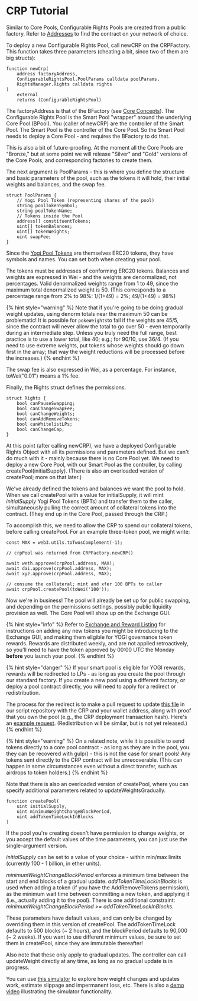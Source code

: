 # CRP Tutorial

Similar to Core Pools, Configurable Rights Pools are created from a public factory. Refer to [Addresses](../smart-contracts/addresses.md) to find the contract on your network of choice.

To deploy a new Configurable Rights Pool, call newCRP on the CRPFactory. This function takes three parameters \(cheating a bit, since two of them are big structs\):

```text
function newCrp(
    address factoryAddress,
    ConfigurableRightsPool.PoolParams calldata poolParams,
    RightsManager.Rights calldata rights
)
    external
    returns (ConfigurableRightsPool)
```

The factoryAddress is that of the BFactory \(see [Core Concepts](../protocol/concepts.md)\). The Configurable Rights Pool is the Smart Pool "wrapper" around the underlying Core Pool \(BPool\). You \(caller of newCRP\) are the controller of the Smart Pool. The Smart Pool is the controller of the Core Pool. So the Smart Pool needs to deploy a Core Pool - and requires the BFactory to do that.

This is also a bit of future-proofing. At the moment all the Core Pools are "Bronze," but at some point we will release "Silver" and "Gold" versions of the Core Pools, and corresponding factories to create them.

The next argument is PoolParams - this is where you define the structure and basic parameters of the pool, such as the tokens it will hold, their initial weights and balances, and the swap fee.

```text
struct PoolParams {
    // Yogi Pool Token (representing shares of the pool)
    string poolTokenSymbol;
    string poolTokenName;
    // Tokens inside the Pool
    address[] constituentTokens;
    uint[] tokenBalances;
    uint[] tokenWeights;
    uint swapFee;
}
```

Since the [Yogi Pool Tokens](../protocol/btoken.md) are themselves ERC20 tokens, they have symbols and names. You can set both when creating your pool.

The tokens must be addresses of conforming ERC20 tokens. Balances and weights are expressed in Wei - and the weights are denormalized, not percentages. Valid denormalized weights range from 1 to 49, since the maximum total denormalized weight is 50. \(This corresponds to a percentage range from 2% to 98%: 1/\(1+49\) = 2%; 49/\(1+49\) = 98%\)

{% hint style="warning" %}
Note that if you're going to be doing gradual weight updates, using denorm totals near the maximum 50 can be problematic! It is possible for `pokeWeights`to fail if the weights are 45/5, since the contract will never allow the total to go over 50 - even temporarily during an intermediate step. Unless you truly need the full range, best practice is to use a lower total, like 40; e.g.; for 90/10, use 36/4. \(If you need to use extreme weights, put tokens whose weights should go down first in the array; that way the weight reductions will be processed before the increases.\)
{% endhint %}

The swap fee is also expressed in Wei, as a percentage. For instance, toWei\("0.01"\) means a 1% fee.

Finally, the Rights struct defines the permissions.

```text
struct Rights {
    bool canPauseSwapping;
    bool canChangeSwapFee;
    bool canChangeWeights;
    bool canAddRemoveTokens;
    bool canWhitelistLPs;
    bool canChangeCap;
}
```

 At this point \(after calling newCRP\), we have a deployed Configurable Rights Object with all its permissions and parameters defined. But we can't do much with it - mainly because there is no Core Pool yet. We need to deploy a new Core Pool, with our Smart Pool as the controller, by calling createPool\(initialSupply\). \(There is also an overloaded version of createPool; more on that later.\) 

We've already defined the tokens and balances we want the pool to hold. When we call createPool with a value for initialSupply, it will mint _initialSupply_ Yogi Pool Tokens \(BPTs\) and transfer them to the caller, simultaneously pulling the correct amount of collateral tokens into the contract. \(They end up in the Core Pool, passed through the CRP.\)

To accomplish this, we need to allow the CRP to spend our collateral tokens, before calling createPool. For an example three-token pool, we might write:

```text
const MAX = web3.utils.toTwosComplement(-1);

// crpPool was returned from CRPFactory.newCRP()
    
await weth.approve(crpPool.address, MAX);
await dai.approve(crpPool.address, MAX);
await xyz.approve(crpPool.address, MAX);

// consume the collateral; mint and xfer 100 BPTs to caller
await crpPool.createPool(toWei('100'));
```

Now we're in business! The pool will already be set up for public swapping, and depending on the permissions settings, possibly public liquidity provision as well. The Core Pool will show up on the Exchange GUI.

{% hint style="info" %}
Refer to [Exchange and Reward Listing](../protocol/bal-liquidity-mining/exchange-and-reward-listing.md) for instructions on adding any new tokens you might be introducing to the Exchange GUI, and making them eligible for YOGI governance token rewards. Rewards are distributed weekly, and are not applied retroactively, so you'll need to have the token approved by 00:00 UTC the Monday **before** you launch your pool.
{% endhint %}

{% hint style="danger" %}
If your smart pool is eligible for YOGI rewards, rewards will be redirected to LPs - as long as you create the pool through our standard factory. If you create a new pool using a different factory, or deploy a pool contract directly, you will need to apply for a redirect or redistribution.

The process for the redirect is to make a pull request to update [this file](https://github.com/balancer-labs/bal-mining-scripts/blob/master/redirect.json) in our script repository with the CRP and your wallet address, along with proof that you own the pool \(e.g., the CRP deployment transaction hash\). Here's an [example request](https://github.com/balancer-labs/bal-mining-scripts/pull/11). \(Redistribution will be similar, but is not yet released.\)
{% endhint %}

{% hint style="warning" %}
On a related note, while it is possible to send tokens directly to a core pool contract - as long as they are in the pool, you they can be recovered with gulp\(\) - this is not the case for smart pools! Any tokens sent directly to the CRP contract will be unrecoverable. \(This can happen in some circumstances even without a direct transfer, such as airdrops to token holders.\)
{% endhint %}

Note that there is also an overloaded version of createPool, where you can specify additional parameters related to updateWeightsGradually.

```text
function createPool(
    uint initialSupply,
    uint minimumWeightChangeBlockPeriod,
    uint addTokenTimeLockInBlocks
)
```

If the pool you're creating doesn't have permission to change weights, or you accept the default values of the time parameters, you can just use the single-argument version.

_initialSupply_ can be set to a value of your choice - within min/max limits \(currently 100 - 1 billion, in ether units\).

_minimumWeightChangeBlockPeriod_ enforces a minimum time between the start and end blocks of a gradual update. _addTokenTimeLockInBlocks_ is used when adding a token \(if you have the AddRemoveTokens permission\), as the minimum wait time between committing a new token, and applying it \(i.e., actually adding it to the pool\). There is one additional constraint: _minimumWeightChangeBlockPeriod &gt;= addTokenTimeLockInBlocks._

These parameters have default values, and can only be changed by overriding them in this version of createPool. The addTokenTimeLock defaults to 500 blocks \(~ 2 hours\), and the blockPeriod defaults to 90,000 \(~ 2 weeks\). If you want to use different minimum values, be sure to set them in createPool, since they are immutable thereafter!

Also note that these only apply to gradual updates. The controller can call updateWeight directly at any time, as long as no gradual update is in progress.

You can use [this simulator](https://docs.google.com/spreadsheets/d/1t6VsMJF8lh4xuH_rfPNdT5DM3nY4orF9KFOj2HdMmuY/edit#gid=1392289526) to explore how weight changes and updates work, estimate slippage and impermanent loss, etc. There is also a [demo video](https://vimeo.com/466075719) illustrating the simulator functionality.

